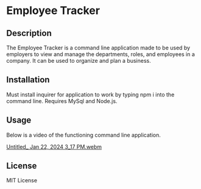 # Employee Tracker

## Description
The Employee Tracker is a command line application made to be used by employers to view and manage the departments, roles, and employees in a company. It can be used to organize and plan a business.

## Installation
Must install inquirer for application to work by typing npm i into the command line. Requires MySql and Node.js.

## Usage
Below is a video of the functioning command line application.

[Untitled_ Jan 22, 2024 3_17 PM.webm](https://github.com/pamcakesplease/Employee-Tracker/assets/146486121/07f510ba-f0f1-4fd8-a8c1-b4a400552eb3)

## License
MIT License
